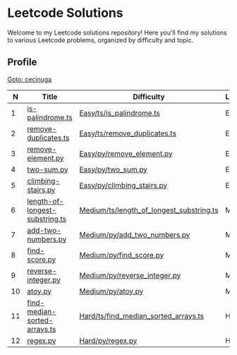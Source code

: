 

**Leetcode Solutions**
======================

  

Welcome to my Leetcode solutions repository! Here you'll find my solutions to various Leetcode problems, organized by difficulty and topic.

  

**Profile**
-----------

  

[Goto: cecinuga](https://leetcode.com/u/cecinuga/)

| N | Title | Difficulty | Language |
| --- | --- | --- | --- |
| 1 | [is-palindrome.ts](https://leetcode.com/problems/is-palindrome.ts/description/) | [Easy/ts/is\_palindrome.ts](https://github.com/cecinuga/Leetcode/tree/main/{leetcode.path}) | Easy | ts |
| 2 | [remove-duplicates.ts](https://leetcode.com/problems/remove-duplicates.ts/description/) | [Easy/ts/remove\_duplicates.ts](https://github.com/cecinuga/Leetcode/tree/main/{leetcode.path}) | Easy | ts |
| 3 | [remove-element.py](https://leetcode.com/problems/remove-element.py/description/) | [Easy/py/remove\_element.py](https://github.com/cecinuga/Leetcode/tree/main/{leetcode.path}) | Easy | py |
| 4 | [two-sum.py](https://leetcode.com/problems/two-sum.py/description/) | [Easy/py/two\_sum.py](https://github.com/cecinuga/Leetcode/tree/main/{leetcode.path}) | Easy | py |
| 5 | [climbing-stairs.py](https://leetcode.com/problems/climbing-stairs.py/description/) | [Easy/py/climbing\_stairs.py](https://github.com/cecinuga/Leetcode/tree/main/{leetcode.path}) | Easy | py |
| 6 | [length-of-longest-substring.ts](https://leetcode.com/problems/length-of-longest-substring.ts/description/) | [Medium/ts/length\_of\_longest\_substring.ts](https://github.com/cecinuga/Leetcode/tree/main/{leetcode.path}) | Medium | ts |
| 7 | [add-two-numbers.py](https://leetcode.com/problems/add-two-numbers.py/description/) | [Medium/py/add\_two\_numbers.py](https://github.com/cecinuga/Leetcode/tree/main/{leetcode.path}) | Medium | py |
| 8 | [find-score.py](https://leetcode.com/problems/find-score.py/description/) | [Medium/py/find\_score.py](https://github.com/cecinuga/Leetcode/tree/main/{leetcode.path}) | Medium | py |
| 9 | [reverse-integer.py](https://leetcode.com/problems/reverse-integer.py/description/) | [Medium/py/reverse\_integer.py](https://github.com/cecinuga/Leetcode/tree/main/{leetcode.path}) | Medium | py |
| 10 | [atoy.py](https://leetcode.com/problems/atoy.py/description/) | [Medium/py/atoy.py](https://github.com/cecinuga/Leetcode/tree/main/{leetcode.path}) | Medium | py |
| 11 | [find-median-sorted-arrays.ts](https://leetcode.com/problems/find-median-sorted-arrays.ts/description/) | [Hard/ts/find\_median\_sorted\_arrays.ts](https://github.com/cecinuga/Leetcode/tree/main/{leetcode.path}) | Hard | ts |
| 12 | [regex.py](https://leetcode.com/problems/regex.py/description/) | [Hard/py/regex.py](https://github.com/cecinuga/Leetcode/tree/main/{leetcode.path}) | Hard | py |


